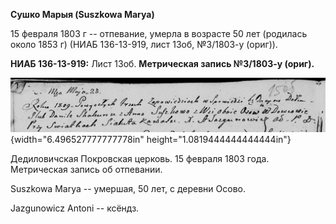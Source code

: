 **Сушко Марыя (Suszkowa Marya)**

15 февраля 1803 г -- отпевание, умерла в возрасте 50 лет (родилась около
1853 г) (НИАБ 136-13-919, лист 13об, №3/1803-у (ориг)).

**НИАБ 136-13-919:** Лист 13об. **Метрическая запись №3/1803-у (ориг).**

![](./media/7236ff3a18ccb7157c87a7413cfd2aafdb1a1b71.png){width="6.496527777777778in"
height="1.0819444444444444in"}

Дедиловичская Покровская церковь. 15 февраля 1803 года. Метрическая
запись об отпевании.

Suszkowa Marya -- умершая, 50 лет, с деревни Осово.

Jazgunowicz Antoni -- ксёндз.
